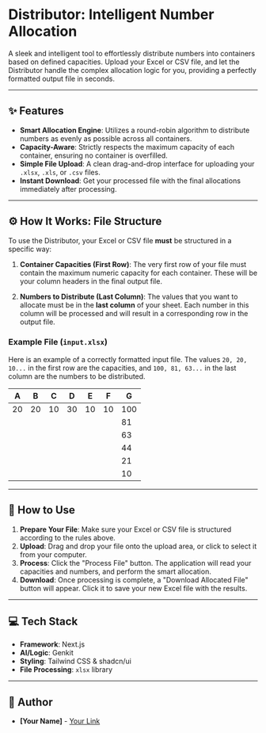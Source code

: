 # Distributor: Intelligent Number Allocation

A sleek and intelligent tool to effortlessly distribute numbers into containers based on defined capacities. Upload your Excel or CSV file, and let the Distributor handle the complex allocation logic for you, providing a perfectly formatted output file in seconds.

---

## ✨ Features

*   **Smart Allocation Engine**: Utilizes a round-robin algorithm to distribute numbers as evenly as possible across all containers.
*   **Capacity-Aware**: Strictly respects the maximum capacity of each container, ensuring no container is overfilled.
*   **Simple File Upload**: A clean drag-and-drop interface for uploading your `.xlsx`, `.xls`, or `.csv` files.
*   **Instant Download**: Get your processed file with the final allocations immediately after processing.

---

## ⚙️ How It Works: File Structure

To use the Distributor, your Excel or CSV file **must** be structured in a specific way:

1.  **Container Capacities (First Row)**: The very first row of your file must contain the maximum numeric capacity for each container. These will be your column headers in the final output file.

2.  **Numbers to Distribute (Last Column)**: The values that you want to allocate must be in the **last column** of your sheet. Each number in this column will be processed and will result in a corresponding row in the output file.

### Example File (`input.xlsx`)

Here is an example of a correctly formatted input file. The values `20, 20, 10...` in the first row are the capacities, and `100, 81, 63...` in the last column are the numbers to be distributed.

| A  | B  | C  | D  | E  | F  | G   |
|----|----|----|----|----|----|-----|
| 20 | 20 | 10 | 30 | 10 | 10 | 100 |
|    |    |    |    |    |    | 81  |
|    |    |    |    |    |    | 63  |
|    |    |    |    |    |    | 44  |
|    |    |    |    |    |    | 21  |
|    |    |    |    |    |    | 10  |

---

## 🚀 How to Use

1.  **Prepare Your File**: Make sure your Excel or CSV file is structured according to the rules above.
2.  **Upload**: Drag and drop your file onto the upload area, or click to select it from your computer.
3.  **Process**: Click the "Process File" button. The application will read your capacities and numbers, and perform the smart allocation.
4.  **Download**: Once processing is complete, a "Download Allocated File" button will appear. Click it to save your new Excel file with the results.

---

## 💻 Tech Stack

*   **Framework**: Next.js
*   **AI/Logic**: Genkit
*   **Styling**: Tailwind CSS & shadcn/ui
*   **File Processing**: `xlsx` library

---

## 👤 Author

*   **[Your Name]** - [Your Link](https://example.com)

